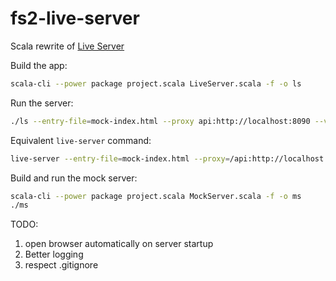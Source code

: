 # fs2-live-server

Scala rewrite of [Live Server](https://github.com/tapio/live-server) 

Build the app:
```bash
scala-cli --power package project.scala LiveServer.scala -f -o ls
```
Run the server:
```bash
./ls --entry-file=mock-index.html --proxy api:http://localhost:8090 --verbose
```

Equivalent `live-server` command:
```bash
live-server --entry-file=mock-index.html --proxy=/api:http://localhost:8090/api --verbose
```

Build and run the mock server:
```bash
scala-cli --power package project.scala MockServer.scala -f -o ms
./ms
```

TODO: 
1. open browser automatically on server startup
2. Better logging 
3. respect .gitignore
